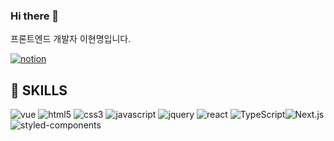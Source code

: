 ### Hi there 👋
프론트엔드 개발자 이현명입니다.

[<img alt="notion" src="https://img.shields.io/badge/Notion Portfolio-000000?style=for-the-badge&logo=notion&logoColor=white">](https://www.notion.so/5956d6944a274ed0a7b1e64a75343276)

## 💪 SKILLS

<img alt="vue" src="https://img.shields.io/badge/vuedotjs-4FC08D?style=for-the-badge&logo=vuedotjs&logoColor=white">
<img alt="html5" src="https://img.shields.io/badge/html5-E34F26?style=for-the-badge&logo=html5&logoColor=white"> <img alt="css3" src="https://img.shields.io/badge/css3-1572B6?style=for-the-badge&logo=css3&logoColor=white"> <img alt="javascript" src="https://img.shields.io/badge/javascript-F7DF1E?style=for-the-badge&logo=javascript&logoColor=white"> <img alt="jquery" src="https://img.shields.io/badge/jquery-0769AD?style=for-the-badge&logo=jquery&logoColor=white"> <img alt="react" src="https://img.shields.io/badge/react-61DAFB?style=for-the-badge&logo=react&logoColor=black"> <img alt="TypeScript" src="https://img.shields.io/badge/TypeScript-3178C6?style=for-the-badge&logo=TypeScript&logoColor=white"><img alt="Next.js" src="https://img.shields.io/badge/Next.js-000000?style=for-the-badge&logo=Next.js&logoColor=white">

<img alt="styled-components" src="https://img.shields.io/badge/styledcomponents-DB7093?style=for-the-badge&logo=styled-components&logoColor=white">
